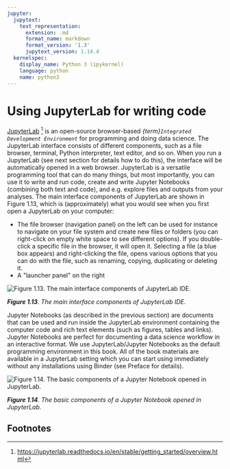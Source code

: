```yaml
---
jupyter:
  jupytext:
    text_representation:
      extension: .md
      format_name: markdown
      format_version: '1.3'
      jupytext_version: 1.14.4
  kernelspec:
    display_name: Python 3 (ipykernel)
    language: python
    name: python3
---
```


# Using JupyterLab for writing code


[JupyterLab](https://jupyterlab.readthedocs.io/en/stable/getting_started/overview.html) [^JupyterLab] is an open-source browser-based *{term}`Integrated Development Environment`* for programming and doing data science. The JupyterLab interface consists of different components, such as a file browser, terminal, Python interpreter, text editor, and so on. When you run a JupyterLab (see next section for details how to do this), the interface will be automatically opened in a web browser. JupyterLab is a versatile programming tool that can do many things, but most importantly, you can use it to write and run code, create and write Jupyter Notebooks (combining both text and code), and e.g. explore files and outputs from your analyses. The main interface components of JupyterLab are shown in Figure 1.13, which is (approximately) what you would see when you first open a JupyterLab on your computer:

 - The file browser (navigation panel) on the left can be used for instance to navigate on your file system and create new files or folders (you can right-click on empty white space to see different options). If you double-click a specific file in the browser, it will open it. Selecting a file (a blue box appears) and right-clicking the file, opens various options that you can do with the file, such as renaming, copying, duplicating or deleting it. 
 - A "launcher panel" on the right

![_**Figure 1.13**. The main interface components of JupyterLab IDE._](../img/JupyterLab_interface_components.png)
   
_**Figure 1.13**. The main interface components of JupyterLab IDE._
   
Jupyter Notebooks (as described in the previous section) are documents that can be used and run inside the JupyterLab environment containing the computer code and rich text elements (such as figures, tables and links). Jupyter Notebooks are perfect for documenting a data science workflow in an interactive format. We use JupyterLab/Jupyter Notebooks as the default programming environment in this book. All of the book materials are available in a JupyterLab setting which you can start using immediately without any installations using Binder (see Preface for details).

![_**Figure 1.14**. The basic components of a Jupyter Notebook opened in JupyterLab._](../img/JupyterLab_Notebook_instructions.png)

_**Figure 1.14**. The basic components of a Jupyter Notebook opened in JupyterLab._


## Footnotes

[^JupyterLab]: <https://jupyterlab.readthedocs.io/en/stable/getting_started/overview.html>
